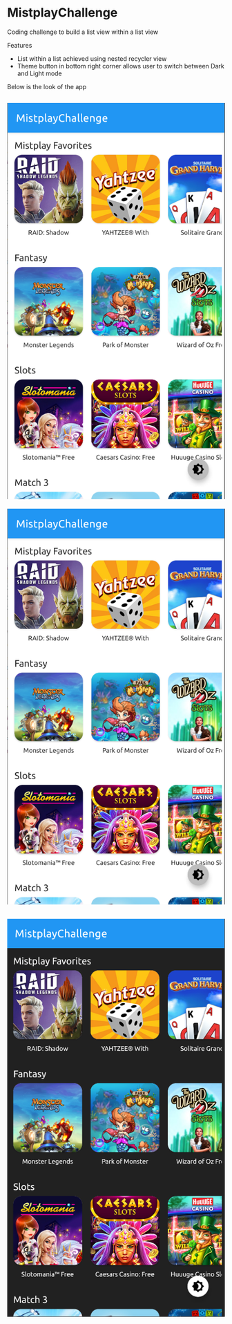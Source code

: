 # MistplayChallenge
Coding challenge to build a list view within a list view

Features
- List within a list achieved using nested recycler view
- Theme button in bottom right corner allows user to switch between Dark and Light mode


Below is the look of the app

![1](https://github.com/pandyama/MistplayChallenge/blob/master/image1.PNG)
---

![Screenshot](image1.png)

![2](https://github.com/pandyama/MistplayChallenge/blob/master/image2.PNG)
---
